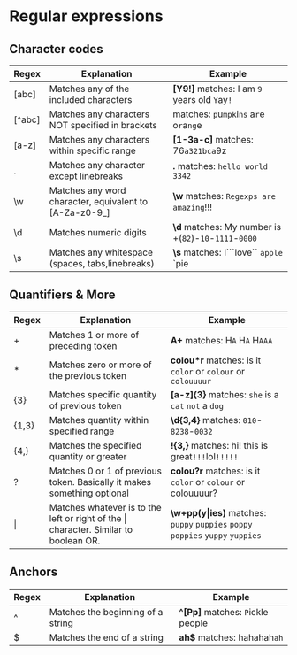 # Regular expressions

## Character codes

| Regex    | Explanation                                               | Example                                                   |
| ---      | ---                                                       | ---                                                       |
| \[abc\]  | Matches any of the included characters                    | **\[Y9!\]** matches: I am `9` years old `Y`ay`!`          |
| \[^abc\] | Matches any characters NOT specified in brackets          | matches: `p`u`mpk`i`ns` a`r`e o`r`a`ng`e                  |
| \[a-z\]  | Matches any characters within specific range              | **\[1-3a-c\]** matches: 76`a321bca`9z                     |
| .        | Matches any character except linebreaks                   | **.**  matches: `hello world 3342`                        |
| \w       | Matches any word character, equivalent to \[A-Za-z0-9\_\] | **\w** matches: `Regexps are amazing`!!!                  |
| \d       | Matches numeric digits                                    | **\d** matches: My number is +\(`82`\)-`10`-`1111`-`0000` |
| \s       | Matches any whitespace \(spaces, tabs,linebreaks\)        | **\s** matches: I```love`` `apple` \`pie                  |

## Quantifiers & More

| Regex  | Explanation                                                                                  | Example                                                                              |
| ---    | ---                                                                                          | ---                                                                                  |
| +      | Matches 1 or more of preceding token                                                         | **A+** matches: H`A` H`A` H`AAA`                                                     |
| \*     | Matches zero or more of the previous token                                                   | **colou\*r** matches: is it `color` or `colour` or `colouuuur`                       |
| {3}    | Matches specific quantity of previous token                                                  | **\[a-z\]{3}** matches: `she` is a `cat` `not` a `dog`                               |
| {1,3}  | Matches quantity within specified range                                                      | **\d{3,4}** matches: `010`-`8238`-`0032`                                             |
| {4,}   | Matches the specified quantity or greater                                                    | **!{3,}** matches: hi! this is great`!!!`lol`!!!!!`                                  |
| ?      | Matches 0 or 1 of previous token. Basically it makes something optional                      | **colou?r** matches: is it `color` or `colour` or colouuuur?                         |
| &#124; | Matches whatever is to the left or right of the **&#124;** character. Similar to boolean OR. | **\w+pp(y&#124;ies)** matches: `puppy` `puppies` `poppy` `poppies` `yuppy` `yuppies` |

## Anchors

| Regex | Explanation                       | Example                               |
| ---   | ---                               | ---                                   |
| ^     | Matches the beginning of a string | **\^\[Pp\]** matches: `P`ickle people |
| $     | Matches the end of a string       | **ah$** matches: hahahah`ah`          |

